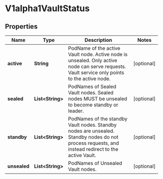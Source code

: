 
# V1alpha1VaultStatus

## Properties
Name | Type | Description | Notes
------------ | ------------- | ------------- | -------------
**active** | **String** | PodName of the active Vault node. Active node is unsealed. Only active node can serve requests. Vault service only points to the active node. |  [optional]
**sealed** | **List&lt;String&gt;** | PodNames of Sealed Vault nodes. Sealed nodes MUST be unsealed to become standby or leader. |  [optional]
**standby** | **List&lt;String&gt;** | PodNames of the standby Vault nodes. Standby nodes are unsealed. Standby nodes do not process requests, and instead redirect to the active Vault. |  [optional]
**unsealed** | **List&lt;String&gt;** | PodNames of Unsealed Vault nodes. |  [optional]



